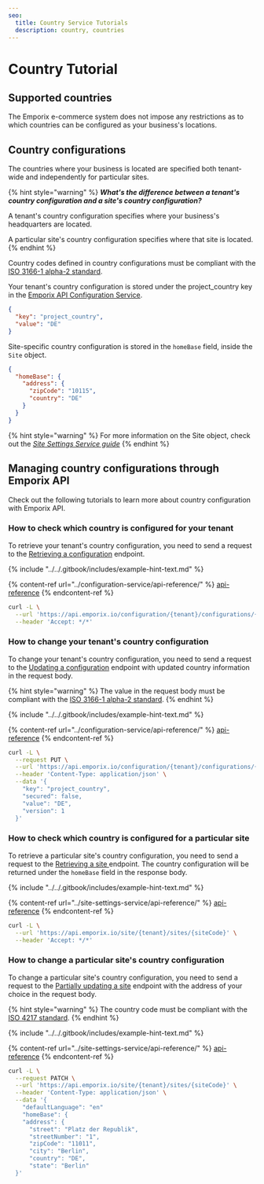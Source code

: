 ```yaml
---
seo:
  title: Country Service Tutorials
  description: country, countries
---
```


# Country Tutorial

## Supported countries

The Emporix e-commerce system does not impose any restrictions as to which countries can be configured as your business's locations.

## Country configurations

The countries where your business is located are specified both tenant-wide and independently for particular sites.

{% hint style="warning" %}
_**What's the difference between a tenant's country configuration and a site's country configuration?**_

A tenant's country configuration specifies where your business's headquarters are located.

A particular site's country configuration specifies where that site is located.
{% endhint %}

Country codes defined in country configurations must be compliant with the [ISO 3166-1 alpha-2 standard](https://www.iso.org/obp/ui/#iso:pub:PUB500001:en).

Your tenant's country configuration is stored under the project\_country key in the [Emporix API Configuration Service](../configuration-service/README.md).

```json
{
  "key": "project_country",
  "value": "DE"
}
```

Site-specific country configuration is stored in the `homeBase` field, inside the `Site` object.

```json
{
  "homeBase": {
    "address": {
      "zipCode": "10115",
      "country": "DE"
    }
  }
}
```

{% hint style="warning" %}
For more information on the Site object, check out the [_Site Settings Service guide_](../site-settings-service/README.md)
{% endhint %}


## Managing country configurations through Emporix API

Check out the following tutorials to learn more about country configuration with Emporix API.

### How to check which country is configured for your tenant

To retrieve your tenant's country configuration, you need to send a request to the [Retrieving a configuration](https://developer.emporix.io/documentation-portal/api-references/api-guides-and-references/configuration/configuration-service/api-reference/tenant-configurations#get-configuration-tenant-configurations-propertykey) endpoint. 

{% include "../../.gitbook/includes/example-hint-text.md" %}

{% content-ref url="../configuration-service/api-reference/" %}
[api-reference](../configuration-service/api-reference/)
{% endcontent-ref %}

```bash
curl -L \
  --url 'https://api.emporix.io/configuration/{tenant}/configurations/{propertyKey}' \
  --header 'Accept: */*'
```

### How to change your tenant's country configuration

To change your tenant's country configuration, you need to send a request to the [Updating a configuration](https://developer.emporix.io/documentation-portal/api-references/api-guides-and-references/configuration/configuration-service/api-reference/tenant-configurations#put-configuration-tenant-configurations-propertykey) endpoint with updated country information in the request body.

{% hint style="warning" %}
The value in the request body must be compliant with the [ISO 3166-1 alpha-2 standard](https://www.iso.org/obp/ui/#iso:pub:PUB500001:en).
{% endhint %}

{% include "../../.gitbook/includes/example-hint-text.md" %}

{% content-ref url="../configuration-service/api-reference/" %}
[api-reference](../configuration-service/api-reference/)
{% endcontent-ref %}

```bash
curl -L \
  --request PUT \
  --url 'https://api.emporix.io/configuration/{tenant}/configurations/{propertyKey}' \
  --header 'Content-Type: application/json' \
  --data '{
    "key": "project_country",
    "secured": false,
    "value": "DE",
    "version": 1
  }'
```

### How to check which country is configured for a particular site

To retrieve a particular site's country configuration, you need to send a request to the [Retrieving a site ](https://developer.emporix.io/documentation-portal/api-references/api-guides-and-references/configuration/site-settings-service/api-reference/site-settings#get-site-tenant-sites-sitecode)endpoint. The country configuration will be returned under the `homeBase` field in the response body.

{% include "../../.gitbook/includes/example-hint-text.md" %}

{% content-ref url="../site-settings-service/api-reference/" %}
[api-reference](../site-settings-service/api-reference/)
{% endcontent-ref %}

```bash
curl -L \
  --url 'https://api.emporix.io/site/{tenant}/sites/{siteCode}' \
  --header 'Accept: */*'
```

### How to change a particular site's country configuration

To change a particular site's country configuration, you need to send a request to the [Partially updating a site](https://developer.emporix.io/documentation-portal/api-references/api-guides-and-references/configuration/site-settings-service/api-reference/site-settings#patch-site-tenant-sites-sitecode) endpoint with the address of your choice in the request body.

{% hint style="warning" %}
The country code must be compliant with the [ISO 4217 standard](https://en.wikipedia.org/wiki/ISO_4217).
{% endhint %}

{% include "../../.gitbook/includes/example-hint-text.md" %}

{% content-ref url="../site-settings-service/api-reference/" %}
[api-reference](../site-settings-service/api-reference/)
{% endcontent-ref %}

```bash
curl -L \
  --request PATCH \
  --url 'https://api.emporix.io/site/{tenant}/sites/{siteCode}' \
  --header 'Content-Type: application/json' \
  --data '{
    "defaultLanguage": "en"
    "homeBase": {
    "address": {
      "street": "Platz der Republik",
      "streetNumber": "1",
      "zipCode": "11011",
      "city": "Berlin",
      "country": "DE",
      "state": "Berlin"
  }'
```
